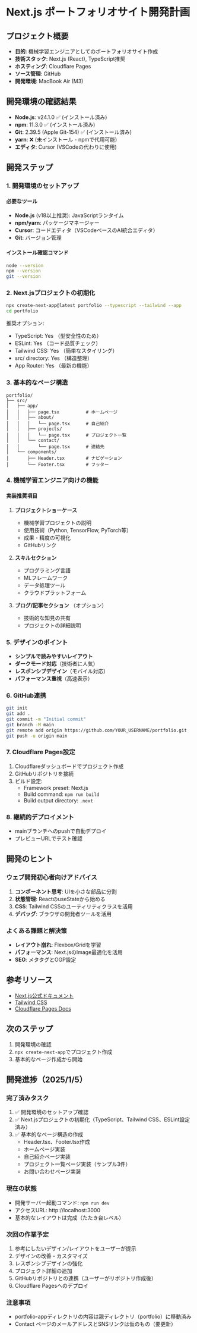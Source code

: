 # Next.js ポートフォリオサイト開発計画

## プロジェクト概要
- **目的**: 機械学習エンジニアとしてのポートフォリオサイト作成
- **技術スタック**: Next.js (React), TypeScript推奨
- **ホスティング**: Cloudflare Pages
- **ソース管理**: GitHub
- **開発環境**: MacBook Air (M3)

## 開発環境の確認結果
- **Node.js**: v24.1.0 ✅ (インストール済み)
- **npm**: 11.3.0 ✅ (インストール済み)
- **Git**: 2.39.5 (Apple Git-154) ✅ (インストール済み)
- **yarn**: ❌ (未インストール - npmで代用可能)
- **エディタ**: Cursor (VSCodeの代わりに使用)

## 開発ステップ

### 1. 開発環境のセットアップ
#### 必要なツール
- **Node.js** (v18以上推奨): JavaScriptランタイム
- **npm/yarn**: パッケージマネージャー
- **Cursor**: コードエディタ（VSCodeベースのAI統合エディタ）
- **Git**: バージョン管理

#### インストール確認コマンド
```bash
node --version
npm --version
git --version
```

### 2. Next.jsプロジェクトの初期化
```bash
npx create-next-app@latest portfolio --typescript --tailwind --app
cd portfolio
```

推奨オプション:
- TypeScript: Yes （型安全性のため）
- ESLint: Yes （コード品質チェック）
- Tailwind CSS: Yes （簡単なスタイリング）
- src/ directory: Yes （構造整理）
- App Router: Yes （最新の機能）

### 3. 基本的なページ構造
```
portfolio/
├── src/
│   ├── app/
│   │   ├── page.tsx          # ホームページ
│   │   ├── about/
│   │   │   └── page.tsx      # 自己紹介
│   │   ├── projects/
│   │   │   └── page.tsx      # プロジェクト一覧
│   │   └── contact/
│   │       └── page.tsx      # 連絡先
│   └── components/
│       ├── Header.tsx        # ナビゲーション
│       └── Footer.tsx        # フッター
```

### 4. 機械学習エンジニア向けの機能
#### 実装推奨項目
1. **プロジェクトショーケース**
   - 機械学習プロジェクトの説明
   - 使用技術（Python, TensorFlow, PyTorch等）
   - 成果・精度の可視化
   - GitHubリンク

2. **スキルセクション**
   - プログラミング言語
   - MLフレームワーク
   - データ処理ツール
   - クラウドプラットフォーム

3. **ブログ/記事セクション** （オプション）
   - 技術的な知見の共有
   - プロジェクトの詳細説明

### 5. デザインのポイント
- **シンプルで読みやすいレイアウト**
- **ダークモード対応**（技術者に人気）
- **レスポンシブデザイン**（モバイル対応）
- **パフォーマンス重視**（高速表示）

### 6. GitHub連携
```bash
git init
git add .
git commit -m "Initial commit"
git branch -M main
git remote add origin https://github.com/YOUR_USERNAME/portfolio.git
git push -u origin main
```

### 7. Cloudflare Pages設定
1. Cloudflareダッシュボードでプロジェクト作成
2. GitHubリポジトリを接続
3. ビルド設定:
   - Framework preset: Next.js
   - Build command: `npm run build`
   - Build output directory: `.next`

### 8. 継続的デプロイメント
- mainブランチへのpushで自動デプロイ
- プレビューURLでテスト確認

## 開発のヒント

### ウェブ開発初心者向けアドバイス
1. **コンポーネント思考**: UIを小さな部品に分割
2. **状態管理**: ReactのuseStateから始める
3. **CSS**: Tailwind CSSのユーティリティクラスを活用
4. **デバッグ**: ブラウザの開発者ツールを活用

### よくある課題と解決策
- **レイアウト崩れ**: Flexbox/Gridを学習
- **パフォーマンス**: Next.jsのImage最適化を活用
- **SEO**: メタタグとOGP設定

## 参考リソース
- [Next.js公式ドキュメント](https://nextjs.org/docs)
- [Tailwind CSS](https://tailwindcss.com/docs)
- [Cloudflare Pages Docs](https://developers.cloudflare.com/pages/)

## 次のステップ
1. 開発環境の確認
2. `npx create-next-app`でプロジェクト作成
3. 基本的なページ作成から開始

## 開発進捗（2025/1/5）

### 完了済みタスク
1. ✅ 開発環境のセットアップ確認
2. ✅ Next.jsプロジェクトの初期化（TypeScript、Tailwind CSS、ESLint設定済み）
3. ✅ 基本的なページ構造の作成
   - Header.tsx、Footer.tsx作成
   - ホームページ実装
   - 自己紹介ページ実装
   - プロジェクト一覧ページ実装（サンプル3件）
   - お問い合わせページ実装

### 現在の状態
- 開発サーバー起動コマンド: `npm run dev`
- アクセスURL: http://localhost:3000
- 基本的なレイアウトは完成（たたき台レベル）

### 次回の作業予定
1. 参考にしたいデザイン/レイアウトをユーザーが提示
2. デザインの改善・カスタマイズ
3. レスポンシブデザインの強化
4. プロジェクト詳細の追加
5. GitHubリポジトリとの連携（ユーザーがリポジトリ作成後）
6. Cloudflare Pagesへのデプロイ

### 注意事項
- portfolio-appディレクトリの内容は親ディレクトリ（portfolio）に移動済み
- Contact ページのメールアドレスとSNSリンクは仮のもの（要更新）